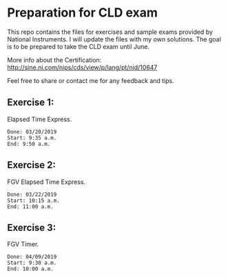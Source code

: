# Preparation for CLD exam
This repo contains the files for exercises and sample exams provided by National Instruments. I will update the files with my own solutions. The goal is to be prepared to take the CLD exam until June. 

More info about the Certification: http://sine.ni.com/nips/cds/view/p/lang/pt/nid/10647

Feel free to share or contact me for any feedback and tips.

## Exercise 1:

Elapsed Time Express. 
```
Done: 03/20/2019
Start: 9:35 a.m.
End: 9:50 a.m.
```
## Exercise 2:

FGV Elapsed Time Express. 
```
Done: 03/22/2019
Start: 10:15 a.m.
End: 11:00 a.m.
```
## Exercise 3:

FGV Timer. 
```
Done: 04/09/2019
Start: 9:30 a.m.
End: 10:00 a.m.
```

 
